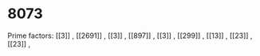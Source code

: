 # 8073

Prime factors: [[3]] , [[2691]] , [[3]] , [[897]] , [[3]] , [[299]] , [[13]] , [[23]] , [[23]] , 